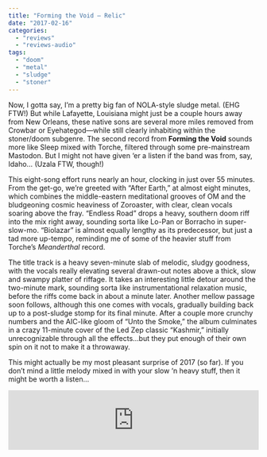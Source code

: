 ```yaml
---
title: "Forming the Void – Relic"
date: "2017-02-16"
categories: 
  - "reviews"
  - "reviews-audio"
tags: 
  - "doom"
  - "metal"
  - "sludge"
  - "stoner"
---
```


Now, I gotta say, I’m a pretty big fan of NOLA-style sludge metal. (EHG FTW!) But while Lafayette, Louisiana might just be a couple hours away from New Orleans, these native sons are several more miles removed from Crowbar or Eyehategod—while still clearly inhabiting within the stoner/doom subgenre. The second record from **Forming the Void** sounds more like Sleep mixed with Torche, filtered through some pre-mainstream Mastodon. But I might not have given ‘er a listen if the band was from, say, Idaho… (Uzala FTW, though!)

This eight-song effort runs nearly an hour, clocking in just over 55 minutes. From the get-go, we’re greeted with “After Earth,” at almost eight minutes, which combines the middle-eastern meditational grooves of OM and the bludgeoning cosmic heaviness of Zoroaster, with clear, clean vocals soaring above the fray. “Endless Road” drops a heavy, southern doom riff into the mix right away, sounding sorta like Lo-Pan or Borracho in super-slow-mo. “Biolazar” is almost equally lengthy as its predecessor, but just a tad more up-tempo, reminding me of some of the heavier stuff from Torche’s _Meanderthal_ record.

The title track is a heavy seven-minute slab of melodic, sludgy goodness, with the vocals really elevating several drawn-out notes above a thick, slow and swampy platter of riffage. It takes an interesting little detour around the two-minute mark, sounding sorta like instrumentational relaxation music, before the riffs come back in about a minute later. Another mellow passage soon follows, although this one comes with vocals, gradually building back up to a post-sludge stomp for its final minute. After a couple more crunchy numbers and the AIC-like gloom of “Unto the Smoke,” the album culminates in a crazy 11-minute cover of the Led Zep classic “Kashmir,” initially unrecognizable through all the effects…but they put enough of their own spin on it not to make it a throwaway.

This might actually be my most pleasant surprise of 2017 (so far). If you don’t mind a little melody mixed in with your slow ‘n heavy stuff, then it might be worth a listen…

<iframe style="border: 0; width: 100%; height: 120px;" src="https://bandcamp.com/EmbeddedPlayer/album=1034333834/size=large/bgcol=ffffff/linkcol=0687f5/tracklist=false/artwork=small/transparent=true/" width="300" height="150" seamless=""><a href="http://formingthevoid.bandcamp.com/album/relic">Relic by Forming the Void</a></iframe>
